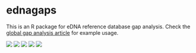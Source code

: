 # ednagaps

This is an R package for eDNA reference database gap analysis. Check the [global gap analysis article](https://iobis.github.io/ednagaps/articles/global.html) for example usage.

![](https://iobis.github.io/ednagaps/articles/global_files/figure-html/maps-1.png)
![](https://iobis.github.io/ednagaps/articles/global_files/figure-html/maps-2.png)
![](https://iobis.github.io/ednagaps/articles/global_files/figure-html/maps-3.png)
![](https://iobis.github.io/ednagaps/articles/global_files/figure-html/maps-4.png)
![](https://iobis.github.io/ednagaps/articles/global_files/figure-html/maps-5.png)
